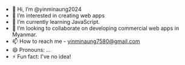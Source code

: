 - 👋 Hi, I’m @yinminaung2024
- 👀 I’m interested in creating web apps
- 🌱 I’m currently learning JavaScript.
- 💞️ I’m looking to collaborate on developing commercial web apps in Myanmar.
- 📫 How to reach me - yinminaung7580@gmail.com
- 😄 Pronouns: ...
- ⚡ Fun fact: I've no idea!

<!---
yinminaung2024/yinminaung2024 is a ✨ special ✨ repository because its `README.md` (this file) appears on your GitHub profile.
You can click the Preview link to take a look at your changes.
--->
